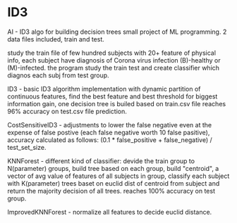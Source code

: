 # ID3
AI - ID3 algo for building decision trees
small project of ML programming.
2 data files included, train and test.

study the train file of few hundred subjects with 20+ feature of physical info, each subject have diagnosis of Corona virus infection (B)-healthy or (M)-infected.
the program study the train test and create classifier which diagnos each subj from test group.

ID3 - basic ID3 algorithm implementation with dynamic partition of continuous features, find the best feature and best threshold for biggest information gain, 
      one decision tree is builed based on train.csv file reaches 96% accuracy on test.csv file prediction.
      
CostSensitiveID3 - adjustments to lower the false negative even at the expense of false postive (each false negative worth 10 false pasitive), accuracy calculated
                   as follows: (0.1 * false_positive + false_negative) / test_set_size.
                   
KNNForest - different kind of classifier: devide the train group to N(parameter) groups, build tree based on each group, build "centroid", a vector of avg value 
            of features of all subjects in group, classify each subject with K(parameter) trees baset on euclid dist of centroid from subject and return the
            majority decision of all trees. reaches 100% accuracy on test group.
            
ImprovedKNNForest - normalize all features to decide euclid distance.
